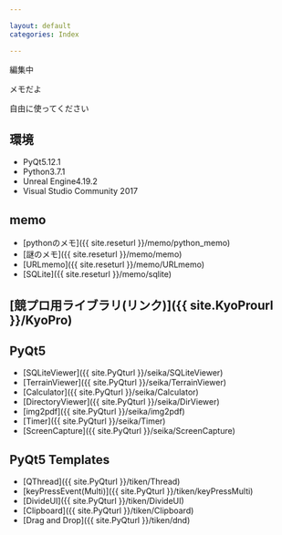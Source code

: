 ```yaml
---

layout: default
categories: Index

---
```


編集中

メモだよ

自由に使ってください

## 環境

* PyQt5.12.1
* Python3.7.1
* Unreal Engine4.19.2
* Visual Studio Community 2017

## memo
* [pythonのメモ]({{ site.reseturl }}/memo/python_memo)
* [謎のメモ]({{ site.reseturl }}/memo/memo)
* [URLmemo]({{ site.reseturl }}/memo/URLmemo)
* [SQLite]({{ site.reseturl }}/memo/sqlite)

## [競プロ用ライブラリ(リンク)]({{ site.KyoProurl }}/KyoPro)

## PyQt5

* [SQLiteViewer]({{ site.PyQturl }}/seika/SQLiteViewer)
* [TerrainViewer]({{ site.PyQturl }}/seika/TerrainViewer)
* [Calculator]({{ site.PyQturl }}/seika/Calculator)
* [DirectoryViewer]({{ site.PyQturl }}/seika/DirViewer)
* [img2pdf]({{ site.PyQturl }}/seika/img2pdf)
* [Timer]({{ site.PyQturl }}/seika/Timer)
* [ScreenCapture]({{ site.PyQturl }}/seika/ScreenCapture)

## PyQt5 Templates

* [QThread]({{ site.PyQturl }}/tiken/Thread)
* [keyPressEvent(Multi)]({{ site.PyQturl }}/tiken/keyPressMulti)
* [DivideUI]({{ site.PyQturl }}/tiken/DivideUI)
* [Clipboard]({{ site.PyQturl }}/tiken/Clipboard)
* [Drag and Drop]({{ site.PyQturl }}/tiken/dnd)


